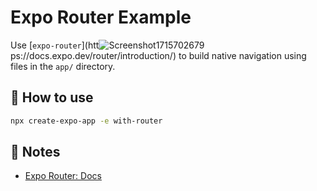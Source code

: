 # Expo Router Example

Use [`expo-router`](htt![Screenshot1715702679](https://github.com/Abu-ellil/jops-app/assets/94858304/54990199-3e6f-4153-9042-3f6a6dbc0b74)
ps://docs.expo.dev/router/introduction/) to build native navigation using files in the `app/` directory.

## 🚀 How to use

```sh
npx create-expo-app -e with-router
```

## 📝 Notes

- [Expo Router: Docs](https://docs.expo.dev/router/introduction/)
